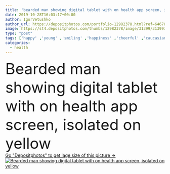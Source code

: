 ```yaml
---
title: 'bearded man showing digital tablet with on health app screen, isolated on yellow'
date: 2019-10-28T16:03:17+00:00
author: IgorVetushko
author_url: https://depositphotos.com/portfolio-12982378.html?ref=64678756
image: https://st4.depositphotos.com/thumbs/12982378/image/31399/313993460/api_thumb_450.jpg?forcejpeg=true
type: "post"
tags: ['happy' ,'young' ,'smiling' ,'happiness' ,'cheerful' ,'caucasian' ,'smile' ,'health' ,'blond' ,'man' ,'connection' ,'beard' ,'communication' ,'screen' ,'wireless' ,'website' ,'casual' ,'T shirt' ,'handsome' ,'posing' ,'gadget' ,'appliance' ,'showing' ,'multimedia' ,'redhead' ,'presenting' ,'app' ,'bearded' ,'one person' ,'Studio Shot' ,'social network' ,'Digital Tablet' ,'social media' ,'Isolated On yellow' ,'digital device' ]
categories: 
  - health
---
```

<div aling="center">
            <font size="60"> Bearded man showing digital tablet with on health app screen, isolated on yellow</font>   
</div>
<div>
    <a href='https://st4.depositphotos.com/thumbs/12982378/image/31399/313993460/api_thumb_450.jpg?forcejpeg=true?ref=64678756' target=_blank > Go "Depositphotos" to get lage size of this picture ->
        <img href='https://st4.depositphotos.com/thumbs/12982378/image/31399/313993460/api_thumb_450.jpg?forcejpeg=true?ref=64678756' src='https://st4.depositphotos.com/12982378/31399/i/950/depositphotos_313993460-stock-photo-bearded-man-showing-digital-tablet.jpg?forcejpeg=true' alt='Bearded man showing digital tablet with on health app screen, isolated on yellow' >
    </a>
</div>

